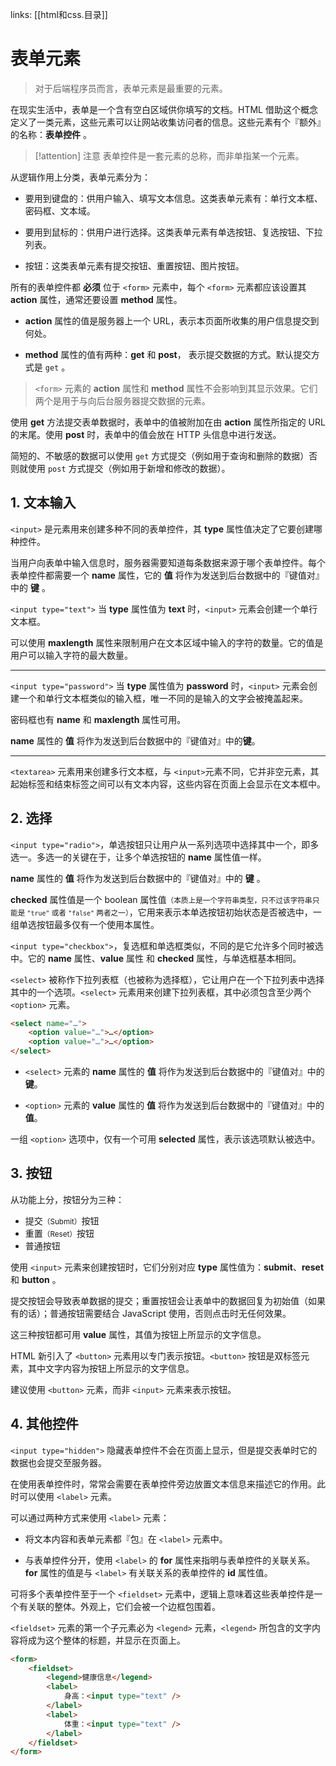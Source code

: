 links: [[html和css.目录]]

# 表单元素

> 对于后端程序员而言，表单元素是最重要的元素。

在现实生活中，表单是一个含有空白区域供你填写的文档。HTML 借助这个概念定义了一类元素，这些元素可以让网站收集访问者的信息。这些元素有个『额外』的名称：**表单控件** 。

> [!attention] 注意
> 表单控件是一套元素的总称，而非单指某一个元素。

从逻辑作用上分类，表单元素分为：

- 要用到键盘的：供用户输入、填写文本信息。这类表单元素有：单行文本框、密码框、文本域。

- 要用到鼠标的：供用户进行选择。这类表单元素有单选按钮、复选按钮、下拉列表。

- 按钮：这类表单元素有提交按钮、重置按钮、图片按钮。

所有的表单控件都 **必须** 位于 `<form>` 元素中，每个 `<form>` 元素都应该设置其 **action** 属性，通常还要设置 **method** 属性。

- **action** 属性的值是服务器上一个 URL，表示本页面所收集的用户信息提交到何处。

- **method** 属性的值有两种：**get** 和 **post**， 表示提交数据的方式。默认提交方式是 `get` 。

> `<form>` 元素的 **action** 属性和 **method** 属性不会影响到其显示效果。它们两个是用于与向后台服务器提交数据的元素。

使用 **get** 方法提交表单数据时，表单中的值被附加在由 **action** 属性所指定的 URL 的末尾。使用 **post** 时，表单中的值会放在 HTTP 头信息中进行发送。

简短的、不敏感的数据可以使用 `get` 方式提交（例如用于查询和删除的数据）否则就使用 `post` 方式提交（例如用于新增和修改的数据）。

## 1. 文本输入

`<input>` 是元素用来创建多种不同的表单控件，其 **type** 属性值决定了它要创建哪种控件。

当用户向表单中输入信息时，服务器需要知道每条数据来源于哪个表单控件。每个表单控件都需要一个 **name** 属性，它的 **值** 将作为发送到后台数据中的『键值对』中的 **键** 。

`<input type="text">` 当 **type** 属性值为 **text** 时，`<input>` 元素会创建一个单行文本框。

可以使用 **maxlength** 属性来限制用户在文本区域中输入的字符的数量。它的值是用户可以输入字符的最大数量。

---

`<input type="password">` 当 **type** 属性值为 **password** 时，`<input>` 元素会创建一个和单行文本框类似的输入框，唯一不同的是输入的文字会被掩盖起来。

密码框也有 **name** 和 **maxlength** 属性可用。

**name** 属性的 **值** 将作为发送到后台数据中的『键值对』中的**键**。

---

`<textarea>` 元素用来创建多行文本框，与 `<input>`元素不同，它并非空元素，其起始标签和结束标签之间可以有文本内容，这些内容在页面上会显示在文本框中。


## 2. 选择

`<input type="radio">`，单选按钮只让用户从一系列选项中选择其中一个，即多选一。多选一的关键在于，让多个单选按钮的 **name** 属性值一样。

**name** 属性的 **值** 将作为发送到后台数据中的『键值对』中的 **键** 。


**checked** 属性值是一个 boolean 属性值<small>（本质上是一个字符串类型，只不过该字符串只能是 `"true"` 或者 `"false"` 两者之一）</small>，它用来表示本单选按钮初始状态是否被选中，一组单选按钮最多仅有一个使用本属性。

`<input type="checkbox">`，复选框和单选框类似，不同的是它允许多个同时被选中。它的 **name** 属性、**value** 属性 和 **checked** 属性，与单选框基本相同。

`<select>` 被称作下拉列表框（也被称为选择框），它让用户在一个下拉列表中选择其中的一个选项。`<select>` 元素用来创建下拉列表框，其中必须包含至少两个 `<option>` 元素。

``` html
<select name="…">
    <option value="…">…</option>
    <option value="…">…</option>
</select>
```

- `<select>` 元素的 **name** 属性的 **值** 将作为发送到后台数据中的『键值对』中的**键**。

- `<option>` 元素的 **value** 属性的 **值** 将作为发送到后台数据中的『键值对』中的**值**。


一组 `<option>` 选项中，仅有一个可用 **selected** 属性，表示该选项默认被选中。


## 3. 按钮

从功能上分，按钮分为三种：

- 提交<small>（Submit）</small>按钮
- 重置<small>（Reset）</small>按钮
- 普通按钮
 
使用 `<input>` 元素来创建按钮时，它们分别对应 **type** 属性值为：**submit**、**reset** 和 **button** 。

提交按钮会导致表单数据的提交；重置按钮会让表单中的数据回复为初始值（如果有的话）；普通按钮需要结合 JavaScript 使用，否则点击时无任何效果。

这三种按钮都可用 **value** 属性，其值为按钮上所显示的文字信息。

HTML 新引入了 `<button>` 元素用以专门表示按钮。`<button>` 按钮是双标签元素，其中文字内容为按钮上所显示的文字信息。

建议使用 `<button>` 元素，而非 `<input>` 元素来表示按钮。

## 4. 其他控件

`<input type="hidden">` 隐藏表单控件不会在页面上显示，但是提交表单时它的数据也会提交至服务器。

在使用表单控件时，常常会需要在表单控件旁边放置文本信息来描述它的作用。此时可以使用 `<label>` 元素。

可以通过两种方式来使用 `<label>` 元素：

- 将文本内容和表单元素都『包』在 `<label>` 元素中。

- 与表单控件分开，使用 `<label>` 的 **for** 属性来指明与表单控件的关联关系。**for** 属性的值是与 `<label>` 有关联关系的表单控件的 **id** 属性值。

可将多个表单控件至于一个 `<fieldset>` 元素中，逻辑上意味着这些表单控件是一个有关联的整体。外观上，它们会被一个边框包围着。

`<fieldset>` 元素的第一个子元素必为 `<legend>` 元素，`<legend>` 所包含的文字内容将成为这个整体的标题，并显示在页面上。

``` html
<form>
    <fieldset>
        <legend>健康信息</legend>
        <label>
            身高：<input type="text" />
        </label>
        <label>
            体重：<input type="text" />
        </label>
    </fieldset>
</form>
```

